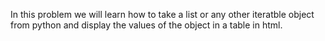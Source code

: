 In this problem we will learn how to take a list or any other iteratble object from python and
display the values of the object in a table in html.
